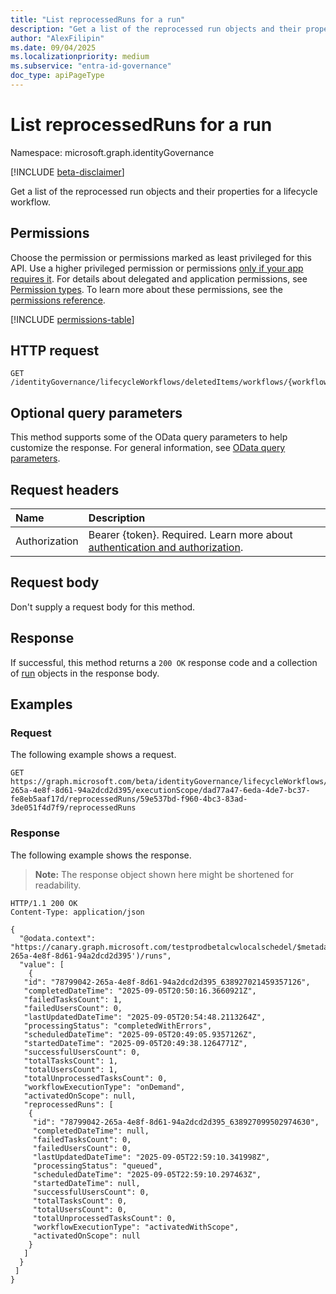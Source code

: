 ```yaml
---
title: "List reprocessedRuns for a run"
description: "Get a list of the reprocessed run objects and their properties for a lifecycle workflow."
author: "AlexFilipin"
ms.date: 09/04/2025
ms.localizationpriority: medium
ms.subservice: "entra-id-governance"
doc_type: apiPageType
---
```


# List reprocessedRuns for a run

Namespace: microsoft.graph.identityGovernance

[!INCLUDE [beta-disclaimer](../../includes/beta-disclaimer.md)]

Get a list of the reprocessed run objects and their properties for a lifecycle workflow.

## Permissions

Choose the permission or permissions marked as least privileged for this API. Use a higher privileged permission or permissions [only if your app requires it](/graph/permissions-overview#best-practices-for-using-microsoft-graph-permissions). For details about delegated and application permissions, see [Permission types](/graph/permissions-overview#permission-types). To learn more about these permissions, see the [permissions reference](/graph/permissions-reference).

<!-- {
  "blockType": "permissions",
  "name": "identitygovernance-run-list-reprocessedruns-permissions"
}
-->
[!INCLUDE [permissions-table](../includes/permissions/identitygovernance-run-list-reprocessedruns-permissions.md)]

## HTTP request

<!-- {
  "blockType": "ignored"
}
-->
``` http
GET /identityGovernance/lifecycleWorkflows/deletedItems/workflows/{workflowId}/executionScope/{userProcessingResultId}/reprocessedRuns/{runId}/reprocessedRuns
```

## Optional query parameters

This method supports some of the OData query parameters to help customize the response. For general information, see [OData query parameters](/graph/query-parameters).

## Request headers

|Name|Description|
|:---|:---|
|Authorization|Bearer {token}. Required. Learn more about [authentication and authorization](/graph/auth/auth-concepts).|

## Request body

Don't supply a request body for this method.

## Response

If successful, this method returns a `200 OK` response code and a collection of [run](../resources/identitygovernance-run.md) objects in the response body.

## Examples

### Request

The following example shows a request.
<!-- {
  "blockType": "request",
  "name": "list_run_reprocessed"
}
-->
``` http
GET https://graph.microsoft.com/beta/identityGovernance/lifecycleWorkflows/deletedItems/workflows/78799042-265a-4e8f-8d61-94a2dcd2d395/executionScope/dad77a47-6eda-4de7-bc37-fe8eb5aaf17d/reprocessedRuns/59e537bd-f960-4bc3-83ad-3de051f4d7f9/reprocessedRuns
```


### Response

The following example shows the response.
>**Note:** The response object shown here might be shortened for readability.
<!-- {
  "blockType": "response",
  "truncated": true,
  "@odata.type": "microsoft.graph.identityGovernance.run"
}
-->
``` http
HTTP/1.1 200 OK
Content-Type: application/json

{
  "@odata.context": "https://canary.graph.microsoft.com/testprodbetalcwlocalschedel/$metadata#identityGovernance/lifecycleWorkflows/workflows('78799042-265a-4e8f-8d61-94a2dcd2d395')/runs",
  "value": [
    {
   "id": "78799042-265a-4e8f-8d61-94a2dcd2d395_638927021459357126",
   "completedDateTime": "2025-09-05T20:50:16.3660921Z",
   "failedTasksCount": 1,
   "failedUsersCount": 0,
   "lastUpdatedDateTime": "2025-09-05T20:54:48.2113264Z",
   "processingStatus": "completedWithErrors",
   "scheduledDateTime": "2025-09-05T20:49:05.9357126Z",
   "startedDateTime": "2025-09-05T20:49:38.1264771Z",
   "successfulUsersCount": 0,
   "totalTasksCount": 1,
   "totalUsersCount": 1,
   "totalUnprocessedTasksCount": 0,
   "workflowExecutionType": "onDemand",
   "activatedOnScope": null,
   "reprocessedRuns": [
    {
     "id": "78799042-265a-4e8f-8d61-94a2dcd2d395_638927099502974630",
     "completedDateTime": null,
     "failedTasksCount": 0,
     "failedUsersCount": 0,
     "lastUpdatedDateTime": "2025-09-05T22:59:10.341998Z",
     "processingStatus": "queued",
     "scheduledDateTime": "2025-09-05T22:59:10.297463Z",
     "startedDateTime": null,
     "successfulUsersCount": 0,
     "totalTasksCount": 0,
     "totalUsersCount": 0,
     "totalUnprocessedTasksCount": 0,
     "workflowExecutionType": "activatedWithScope",
     "activatedOnScope": null
    }
   ]
  }
 ]
}
```
